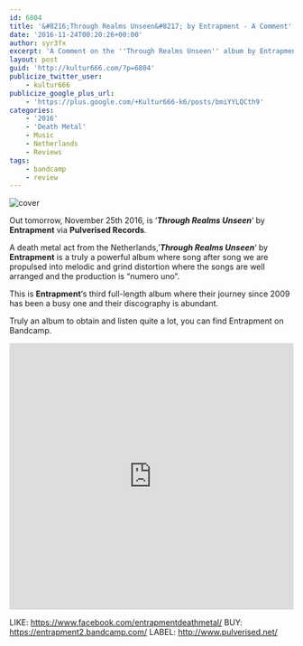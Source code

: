 ```yaml
---
id: 6804
title: '&#8216;Through Realms Unseen&#8217; by Entrapment - A Comment'
date: '2016-11-24T00:20:26+00:00'
author: syr3fx
excerpt: 'A Comment on the ''Through Realms Unseen'' album by Entrapment (2016).'
layout: post
guid: 'http://kultur666.com/?p=6804'
publicize_twitter_user:
    - kultur666
publicize_google_plus_url:
    - 'https://plus.google.com/+Kultur666-k6/posts/bmiYYLQCth9'
categories:
    - '2016'
    - 'Death Metal'
    - Music
    - Netherlands
    - Reviews
tags:
    - bandcamp
    - review
---
```


![cover](http://localhost:8080/wp-content/uploads/2016/11/cover1.jpg?w=680)

Out tomorrow, November 25th 2016, is ‘***Through Realms Unseen***‘ by **Entrapment** via **Pulverised Records**.

A death metal act from the Netherlands,’***Through Realms Unseen***‘ by **Entrapment** is a truly a powerful album where song after song we are propulsed into melodic and grind distortion where the songs are well arranged and the production is “numero uno”.

This is **Entrapment**‘s third full-length album where their journey since 2009 has been a busy one and their discography is abundant.

Truly an album to obtain and listen quite a lot, you can find Entrapment on Bandcamp.

<iframe style="border: 0; width: 100%; height: 472px;" src="https://bandcamp.com/EmbeddedPlayer/album=4076755919/size=large/bgcol=333333/linkcol=e99708/tracklist=false/transparent=true/" seamless></iframe>

LIKE: <https://www.facebook.com/entrapmentdeathmetal/>
BUY: <https://entrapment2.bandcamp.com/>
LABEL: <http://www.pulverised.net/>
